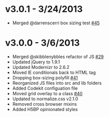 # v3.0.1 - 3/24/2013

* Merged @darrenscerri box sizing test [#45](https://github.com/lesjames/Breakpoint/pull/45)

# v3.0.0 - 3/6/2013

* Merged @skibblenybbles refactor of JS [#29](https://github.com/lesjames/Breakpoint/pull/29)
* Updated jQuery to 1.9.1
* Updated Modernizr to 2.6.2
* Moved IE conditionals back to HTML tag
* Dropping box-sizing polyfill [#41](https://github.com/lesjames/Breakpoint/issues/41)
* Reorganized JS files into src and lib folders
* Added Codekit configuation file
* Moved grid overlay to a class [#40](https://github.com/lesjames/Breakpoint/issues/40)
* Updated to normalize.css v2.1.0
* Removed cross browser mixins
* Added H5BP opinionated styles
